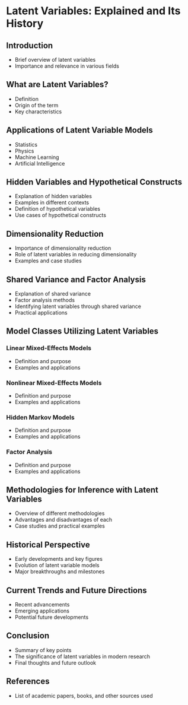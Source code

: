 # Latent Variables: Explained and Its History

## Introduction
- Brief overview of latent variables
- Importance and relevance in various fields

## What are Latent Variables?
- Definition
- Origin of the term
- Key characteristics

## Applications of Latent Variable Models
- Statistics
- Physics
- Machine Learning
- Artificial Intelligence

## Hidden Variables and Hypothetical Constructs
- Explanation of hidden variables
- Examples in different contexts
- Definition of hypothetical variables
- Use cases of hypothetical constructs

## Dimensionality Reduction
- Importance of dimensionality reduction
- Role of latent variables in reducing dimensionality
- Examples and case studies

## Shared Variance and Factor Analysis
- Explanation of shared variance
- Factor analysis methods
- Identifying latent variables through shared variance
- Practical applications

## Model Classes Utilizing Latent Variables
### Linear Mixed-Effects Models
- Definition and purpose
- Examples and applications

### Nonlinear Mixed-Effects Models
- Definition and purpose
- Examples and applications

### Hidden Markov Models
- Definition and purpose
- Examples and applications

### Factor Analysis
- Definition and purpose
- Examples and applications

## Methodologies for Inference with Latent Variables
- Overview of different methodologies
- Advantages and disadvantages of each
- Case studies and practical examples

## Historical Perspective
- Early developments and key figures
- Evolution of latent variable models
- Major breakthroughs and milestones

## Current Trends and Future Directions
- Recent advancements
- Emerging applications
- Potential future developments

## Conclusion
- Summary of key points
- The significance of latent variables in modern research
- Final thoughts and future outlook

## References
- List of academic papers, books, and other sources used
